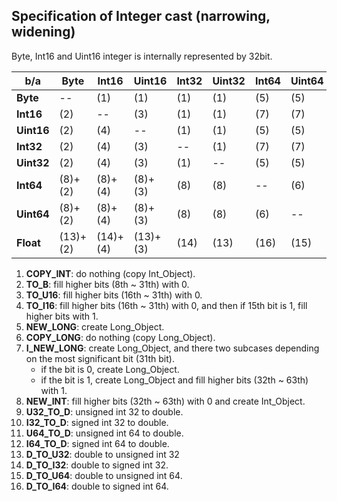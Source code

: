 ## Specification of Integer cast (narrowing, widening)

Byte, Int16 and Uint16 integer is internally represented by 32bit.


| b/a        | **Byte**   | **Int16**  | **Uint16** | **Int32**  | **Uint32** | **Int64**  | **Uint64** | **Float**  |
|------------|------------|------------|------------|------------|------------|------------|------------|------------|
| **Byte**   |   --       |   (1)      |   (1)      |   (1)      |   (1)      |   (5)      |   (5)      |   (9)      |
| **Int16**  |   (2)      |   --       |   (3)      |   (1)      |   (1)      |   (7)      |   (7)      |   (10)     |
| **Uint16** |   (2)      |   (4)      |   --       |   (1)      |   (1)      |   (5)      |   (5)      |   (9)      |
| **Int32**  |   (2)      |   (4)      |   (3)      |   --       |   (1)      |   (7)      |   (7)      |   (10)     |
| **Uint32** |   (2)      |   (4)      |   (3)      |   (1)      |   --       |   (5)      |   (5)      |   (9)      |
| **Int64**  |   (8)+(2)  |   (8)+(4)  |   (8)+(3)  |   (8)      |   (8)      |   --       |   (6)      |   (12)     |
| **Uint64** |   (8)+(2)  |   (8)+(4)  |   (8)+(3)  |   (8)      |   (8)      |   (6)      |   --       |   (11)     |
| **Float**  |   (13)+(2) |   (14)+(4) |   (13)+(3) |   (14)     |   (13)     |   (16)     |   (15)     |   --       |


1. **COPY_INT**: do nothing (copy Int_Object).
2. **TO_B**: fill higher bits (8th ~ 31th) with 0.
3. **TO_U16**: fill higher bits (16th ~ 31th) with 0.
4. **TO_I16**: fill higher bits (16th ~ 31th) with 0, and then if 15th bit is 1, fill higher bits with 1.
5. **NEW_LONG**: create Long_Object.
6. **COPY_LONG**: do nothing (copy Long_Object).
7. **I_NEW_LONG**: create Long_Object, and there two subcases depending on the most significant bit (31th bit).
   *  if the bit is 0, create Long_Object.
   *  if the bit is 1, create Long_Object and fill higher bits (32th ~ 63th) with 1.
8. **NEW_INT**: fill higher bits (32th ~ 63th) with 0 and create Int_Object.
9. **U32_TO_D**: unsigned int 32 to double.
10. **I32_TO_D**: signed int 32 to double.
11. **U64_TO_D**: unsigned int 64 to double.
12. **I64_TO_D**: signed int 64 to double.
13. **D_TO_U32**: double to unsigned int 32
14. **D_TO_I32**: double to signed int 32.
15. **D_TO_U64**: double to unsigned int 64.
16. **D_TO_I64**: double to signed int 64.